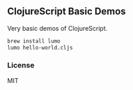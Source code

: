 
ClojureScript Basic Demos
----

Very basic demos of ClojureScript.

```bash
brew install lumo
lumo hello-world.cljs
```

### License

MIT
